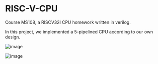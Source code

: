# RISC-V-CPU

Course MS108, a RISCV32I CPU homework written in verilog.

In this project, we implemented a 5-pipelined CPU according to our own design.

![image](https://user-images.githubusercontent.com/53085155/191782299-1bdb1309-1f78-4d2c-a303-60b4611c00ad.png)

![image](https://user-images.githubusercontent.com/53085155/191782450-e06c2f06-aedf-4b64-b64e-4f7769fda898.png)
